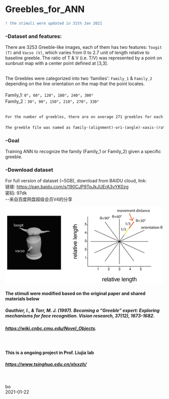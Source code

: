 # Greebles_for_ANN

```diff
! the stimuli were updated in 31th Jan 2021
```


### -Dataset and features:
There are 3253 Greeble-like images, each of them has two features: `Toogit (T)` and `Vacso (V)`, which varies from 0 to 2.7 unit of length relative to baseline greeble. The ratio of T & V (i.e. T/V) was represented by a point on sunbrust map with a center point defined at [3,3]. <br />
 <br />
 
The Greebles were categorized into two 'families': `Family_1` & `Family_2` depending on the line orientation on the map that the point locates. <br /> <br />
Family_1: `0°`，`60°`，`120°`，`180°`，`240°`，`300°` <br />
Family_2：`30°`，`90°`，`150°`，`210°`，`270°`，`330°` <br />
 <br />
 
 ```diff
For the number of greebles, there are on average 271 greebles for each of 12 orientations with identified step size on sunbrust map.<br />

The greeble file was named as family-(alignment)-ori-(angle)-xaxis-(ratio of change in unit of length)-yaxis-(ratio of change in unit of length)-md (movement distance), the movement distance (md=[1,2,3]) is the distance between the point on sunbrust map and the baseline greeble (coordinate 3,3), md=3 is farest, md=1 is nearest, only md=2 & 3 were used<br />
```



### -Goal
Training ANN to recognize the family (Family_1 or Family_2) given a specific greeble.

### -Download dataset
For full version of dataset (~5GB), download from BAIDU cloud, link:<br />
链接: https://pan.baidu.com/s/190CJP9TpJkJUErA3vYK0zg  <br />
密码: 97dk<br />
--来自百度网盘超级会员V4的分享
<br />


![alt tag](https://github.com/ZHANGneuro/Greebles_for_ANN/blob/master/Greebles_for_ANN/illustrator_figure-01.png)
<br />

#### The stimuli were modified based on the original paper and shared materials below 
##### *Gauthier, I., & Tarr, M. J. (1997). Becoming a “Greeble” expert: Exploring mechanisms for face recognition. Vision research, 37(12), 1673-1682.*
##### *https://wiki.cnbc.cmu.edu/Novel_Objects.*
<br />

#### This is a ongoing project in Prof. Liujia lab
##### *https://www.tsinghua.edu.cn/xlxxzh/*
<br />

bo <br />
2021-01-22
